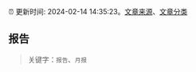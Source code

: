 :alarm_clock: 更新时间: 2024-02-14 14:35:23。[文章来源](/README.md)、[文章分类](/TAGS.md)

## 报告


> 关键字：`报告`、`月报`



